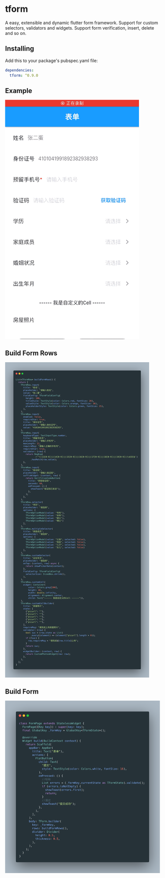 # tform

A easy, extensible and dynamic flutter form framework. Support for custom selectors, validators and widgets. Support form verification, insert, delete and so on.

## Installing
Add this to your package's pubspec.yaml file:

```yaml
dependencies:
  tform: ^0.9.0
```

## Example
![avatar](./assets/demo.gif)

## Build Form Rows
![avatar](./assets/carbon_rows.png)

## Build Form
![avatar](./assets/carbon_page.png)
